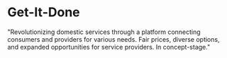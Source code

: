 # Get-It-Done
"Revolutionizing domestic services through a platform connecting consumers and providers for various needs. Fair prices, diverse options, and expanded opportunities for service providers. In concept-stage."
